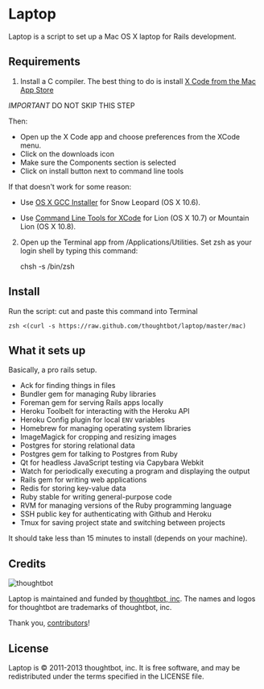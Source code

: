 Laptop
======

Laptop is a script to set up a Mac OS X laptop for Rails development.

Requirements
------------

1) Install a C compiler. The best thing to do is install [X Code from the Mac App
Store](http://abid.es/XU7YFZ)

*IMPORTANT* DO NOT SKIP THIS STEP

Then:

- Open up the X Code app and choose preferences from the XCode menu.
- Click on the downloads icon
- Make sure the Components section is selected
- Click on install button next to command line tools 

If that doesn't work for some reason:

- Use [OS X GCC Installer](https://github.com/kennethreitz/osx-gcc-installer/) for Snow Leopard (OS X 10.6).

- Use [Command Line Tools for XCode](https://developer.apple.com/downloads/index.action) for Lion (OS X 10.7) or Mountain Lion (OS X 10.8).

2) Open up the Terminal app from /Applications/Utilities. Set zsh as
your login shell by typing this command:

    chsh -s /bin/zsh

Install
-------

Run the script: cut and paste this command into Terminal

    zsh <(curl -s https://raw.github.com/thoughtbot/laptop/master/mac)

What it sets up
---------------

Basically, a pro rails setup.

* Ack for finding things in files
* Bundler gem for managing Ruby libraries
* Foreman gem for serving Rails apps locally
* Heroku Toolbelt for interacting with the Heroku API
* Heroku Config plugin for local `ENV` variables
* Homebrew for managing operating system libraries
* ImageMagick for cropping and resizing images
* Postgres for storing relational data
* Postgres gem for talking to Postgres from Ruby
* Qt for headless JavaScript testing via Capybara Webkit
* Watch for periodically executing a program and displaying the output
* Rails gem for writing web applications
* Redis for storing key-value data
* Ruby stable for writing general-purpose code
* RVM for managing versions of the Ruby programming language
* SSH public key for authenticating with Github and Heroku
* Tmux for saving project state and switching between projects

It should take less than 15 minutes to install (depends on your machine).

Credits
-------

![thoughtbot](http://thoughtbot.com/assets/tm/logo.png)

Laptop is maintained and funded by [thoughtbot, inc](http://thoughtbot.com/community).
The names and logos for thoughtbot are trademarks of thoughtbot, inc.

Thank you, [contributors](/thoughtbot/laptop/graphs/contributors)!

License
-------

Laptop is © 2011-2013 thoughtbot, inc. It is free software, and may be
redistributed under the terms specified in the LICENSE file.
